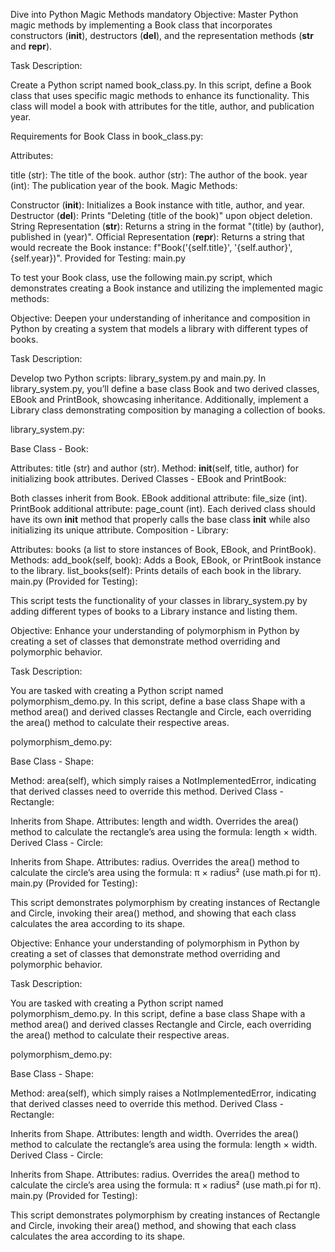 Dive into Python Magic Methods
mandatory
Objective: Master Python magic methods by implementing a Book class that incorporates constructors (__init__), destructors (__del__), and the representation methods (__str__ and __repr__).

Task Description:

Create a Python script named book_class.py. In this script, define a Book class that uses specific magic methods to enhance its functionality. This class will model a book with attributes for the title, author, and publication year.

Requirements for Book Class in book_class.py:

Attributes:

title (str): The title of the book.
author (str): The author of the book.
year (int): The publication year of the book.
Magic Methods:

Constructor (__init__): Initializes a Book instance with title, author, and year.
Destructor (__del__): Prints "Deleting (title of the book)" upon object deletion.
String Representation (__str__): Returns a string in the format "(title) by (author), published in (year)".
Official Representation (__repr__): Returns a string that would recreate the Book instance: f"Book('{self.title}', '{self.author}', {self.year})".
Provided for Testing: main.py

To test your Book class, use the following main.py script, which demonstrates creating a Book instance and utilizing the implemented magic methods:


Objective: Deepen your understanding of inheritance and composition in Python by creating a system that models a library with different types of books.

Task Description:

Develop two Python scripts: library_system.py and main.py. In library_system.py, you’ll define a base class Book and two derived classes, EBook and PrintBook, showcasing inheritance. Additionally, implement a Library class demonstrating composition by managing a collection of books.

library_system.py:

Base Class - Book:

Attributes: title (str) and author (str).
Method: __init__(self, title, author) for initializing book attributes.
Derived Classes - EBook and PrintBook:

Both classes inherit from Book.
EBook additional attribute: file_size (int).
PrintBook additional attribute: page_count (int).
Each derived class should have its own __init__ method that properly calls the base class __init__ while also initializing its unique attribute.
Composition - Library:

Attributes: books (a list to store instances of Book, EBook, and PrintBook).
Methods:
add_book(self, book): Adds a Book, EBook, or PrintBook instance to the library.
list_books(self): Prints details of each book in the library.
main.py (Provided for Testing):

This script tests the functionality of your classes in library_system.py by adding different types of books to a Library instance and listing them.





Objective: Enhance your understanding of polymorphism in Python by creating a set of classes that demonstrate method overriding and polymorphic behavior.

Task Description:

You are tasked with creating a Python script named polymorphism_demo.py. In this script, define a base class Shape with a method area() and derived classes Rectangle and Circle, each overriding the area() method to calculate their respective areas.

polymorphism_demo.py:

Base Class - Shape:

Method: area(self), which simply raises a NotImplementedError, indicating that derived classes need to override this method.
Derived Class - Rectangle:

Inherits from Shape.
Attributes: length and width.
Overrides the area() method to calculate the rectangle’s area using the formula: length × width.
Derived Class - Circle:

Inherits from Shape.
Attributes: radius.
Overrides the area() method to calculate the circle’s area using the formula: π × radius² (use math.pi for π).
main.py (Provided for Testing):

This script demonstrates polymorphism by creating instances of Rectangle and Circle, invoking their area() method, and showing that each class calculates the area according to its shape.




Objective: Enhance your understanding of polymorphism in Python by creating a set of classes that demonstrate method overriding and polymorphic behavior.

Task Description:

You are tasked with creating a Python script named polymorphism_demo.py. In this script, define a base class Shape with a method area() and derived classes Rectangle and Circle, each overriding the area() method to calculate their respective areas.

polymorphism_demo.py:

Base Class - Shape:

Method: area(self), which simply raises a NotImplementedError, indicating that derived classes need to override this method.
Derived Class - Rectangle:

Inherits from Shape.
Attributes: length and width.
Overrides the area() method to calculate the rectangle’s area using the formula: length × width.
Derived Class - Circle:

Inherits from Shape.
Attributes: radius.
Overrides the area() method to calculate the circle’s area using the formula: π × radius² (use math.pi for π).
main.py (Provided for Testing):

This script demonstrates polymorphism by creating instances of Rectangle and Circle, invoking their area() method, and showing that each class calculates the area according to its shape.
